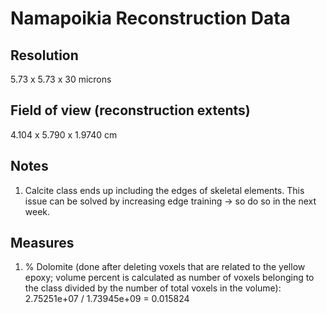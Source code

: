 # Namapoikia Reconstruction Data

## Resolution

5.73 x 5.73 x 30 microns

## Field of view (reconstruction extents)

4.104 x 5.790 x 1.9740 cm

## Notes

1. Calcite class ends up including the edges of skeletal elements. This issue can be solved by increasing edge training -> so do so in the next week. 

## Measures

1. % Dolomite (done after deleting voxels that are related to the yellow epoxy; volume percent is calculated as number of voxels belonging to the class divided by the number of total voxels in the volume): 2.75251e+07
/ 1.73945e+09 = 0.015824
 

